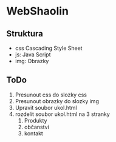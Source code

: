 # WebShaolin
## Struktura
- css Cascading Style Sheet
- js: Java Script 
- img: Obrazky
## ToDo
1. Presunout css do slozky css
2. Presunout obrazky do slozky img
3. Upravit soubor ukol.html
4. rozdelit soubor ukol.html na 3 stranky
   1. Produkty
   2. občanství
   3. kontakt

